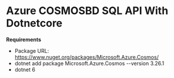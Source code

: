 # Azure COSMOSBD SQL API With Dotnetcore
**Requirements**
* Package URL: https://www.nuget.org/packages/Microsoft.Azure.Cosmos/
* dotnet add package Microsoft.Azure.Cosmos --version 3.26.1
* dotnet 6